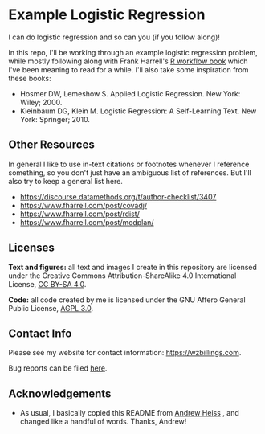 # Example Logistic Regression
I can do logistic regression and so can you (if you follow along)!

In this repo, I'll be working through an example logistic regression problem,
while mostly following along with Frank Harrell's [R workflow book](https://hbiostat.org/rflow/)
which I've been meaning to read for a while. I'll also take some inspiration from these books:

* Hosmer DW, Lemeshow S. Applied Logistic Regression. New York: Wiley; 2000. 
* Kleinbaum DG, Klein M. Logistic Regression: A Self-Learning Text. New York: Springer; 2010.

## Other Resources

In general I like to use in-text citations or footnotes whenever I reference something, so you don't
just have an ambiguous list of references. But I'll also try to keep a general list here.

* https://discourse.datamethods.org/t/author-checklist/3407
* https://www.fharrell.com/post/covadj/
* https://www.fharrell.com/post/rdist/
* https://www.fharrell.com/post/modplan/

## Licenses

**Text and figures:** all text and images I create in this repository
are licensed under the Creative Commons Attribution-ShareAlike 4.0
International License, [CC BY-SA
4.0](https://creativecommons.org/licenses/by-sa/4.0/).

**Code:** all code created by me is licensed under the GNU Affero
General Public License, [AGPL 3.0](LICENSE.md).

## Contact Info

Please see my website for contact information: <https://wzbillings.com>.

Bug reports can be filed
[here](https://github.com/wzbillings/soulful-snake/issues).

## Acknowledgements

- As usual, I basically copied this README from [Andrew
  Heiss](https://github.com/andrewheiss/testy-turtle/blob/main/README.qmd/)
  , and changed like a handful of words. Thanks, Andrew!

<!-- END OF FILE -->

